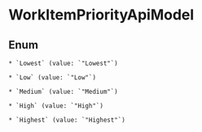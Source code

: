 
# WorkItemPriorityApiModel

## Enum


    * `Lowest` (value: `"Lowest"`)

    * `Low` (value: `"Low"`)

    * `Medium` (value: `"Medium"`)

    * `High` (value: `"High"`)

    * `Highest` (value: `"Highest"`)



